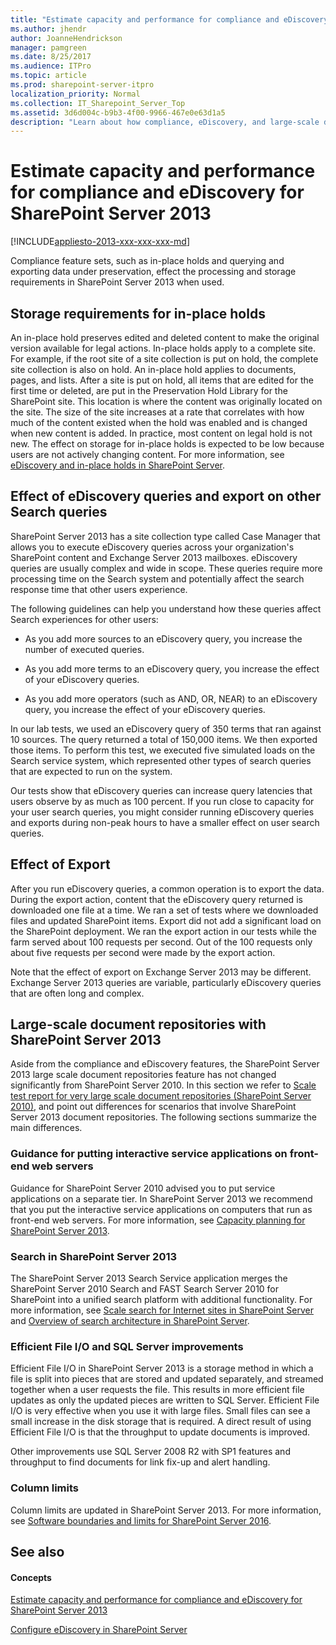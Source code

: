 ```yaml
---
title: "Estimate capacity and performance for compliance and eDiscovery for SharePoint Server 2013"
ms.author: jhendr
author: JoanneHendrickson
manager: pamgreen
ms.date: 8/25/2017
ms.audience: ITPro
ms.topic: article
ms.prod: sharepoint-server-itpro
localization_priority: Normal
ms.collection: IT_Sharepoint_Server_Top
ms.assetid: 3d6d004c-b9b3-4f00-9966-467e0e63d1a5
description: "Learn about how compliance, eDiscovery, and large-scale document repositories can effect capacity and performance in SharePoint Server 2013."
---
```


# Estimate capacity and performance for compliance and eDiscovery for SharePoint Server 2013

[!INCLUDE[appliesto-2013-xxx-xxx-xxx-md](../includes/appliesto-2013-xxx-xxx-xxx-md.md)] 
  
Compliance feature sets, such as in-place holds and querying and exporting data under preservation, effect the processing and storage requirements in SharePoint Server 2013 when used.
  
    
## Storage requirements for in-place holds
<a name="StorReq"> </a>

An in-place hold preserves edited and deleted content to make the original version available for legal actions. In-place holds apply to a complete site. For example, if the root site of a site collection is put on hold, the complete site collection is also on hold. An in-place hold applies to documents, pages, and lists. After a site is put on hold, all items that are edited for the first time or deleted, are put in the Preservation Hold Library for the SharePoint site. This location is where the content was originally located on the site. The size of the site increases at a rate that correlates with how much of the content existed when the hold was enabled and is changed when new content is added. In practice, most content on legal hold is not new. The effect on storage for in-place holds is expected to be low because users are not actively changing content. For more information, see [eDiscovery and in-place holds in SharePoint Server](../governance/ediscovery-and-in-place-holds-in-sharepoint-server.md).
  
## Effect of eDiscovery queries and export on other Search queries
<a name="eDisc"> </a>

SharePoint Server 2013 has a site collection type called Case Manager that allows you to execute eDiscovery queries across your organization's SharePoint content and Exchange Server 2013 mailboxes. eDiscovery queries are usually complex and wide in scope. These queries require more processing time on the Search system and potentially affect the search response time that other users experience.
  
The following guidelines can help you understand how these queries affect Search experiences for other users:
  
- As you add more sources to an eDiscovery query, you increase the number of executed queries.
    
- As you add more terms to an eDiscovery query, you increase the effect of your eDiscovery queries.
    
- As you add more operators (such as AND, OR, NEAR) to an eDiscovery query, you increase the effect of your eDiscovery queries.
    
In our lab tests, we used an eDiscovery query of 350 terms that ran against 10 sources. The query returned a total of 150,000 items. We then exported those items. To perform this test, we executed five simulated loads on the Search service system, which represented other types of search queries that are expected to run on the system.
  
Our tests show that eDiscovery queries can increase query latencies that users observe by as much as 100 percent. If you run close to capacity for your user search queries, you might consider running eDiscovery queries and exports during non-peak hours to have a smaller effect on user search queries.
  
## Effect of Export
<a name="export"> </a>

After you run eDiscovery queries, a common operation is to export the data. During the export action, content that the eDiscovery query returned is downloaded one file at a time. We ran a set of tests where we downloaded files and updated SharePoint items. Export did not add a significant load on the SharePoint deployment. We ran the export action in our tests while the farm served about 100 requests per second. Out of the 100 requests only about five requests per second were made by the export action.
  
Note that the effect of export on Exchange Server 2013 may be different. Exchange Server 2013 queries are variable, particularly eDiscovery queries that are often long and complex.
  
## Large-scale document repositories with SharePoint Server 2013
<a name="export"> </a>

Aside from the compliance and eDiscovery features, the SharePoint Server 2013 large scale document repositories feature has not changed significantly from SharePoint Server 2010. In this section we refer to [Scale test report for very large scale document repositories (SharePoint Server 2010)](https://go.microsoft.com/fwlink/p/?LinkId=403866), and point out differences for scenarios that involve SharePoint Server 2013 document repositories. The following sections summarize the main differences.
  
### Guidance for putting interactive service applications on front-end web servers

Guidance for SharePoint Server 2010 advised you to put service applications on a separate tier. In SharePoint Server 2013 we recommend that you put the interactive service applications on computers that run as front-end web servers. For more information, see [Capacity planning for SharePoint Server 2013](capacity-planning.md).
  
### Search in SharePoint Server 2013

The SharePoint Server 2013 Search Service application merges the SharePoint Server 2010 Search and FAST Search Server 2010 for SharePoint into a unified search platform with additional functionality. For more information, see [Scale search for Internet sites in SharePoint Server](../search/scale-search-for-internet-sites.md) and [Overview of search architecture in SharePoint Server](../search/search-architecture-overview.md).
  
### Efficient File I/O and SQL Server improvements

Efficient File I/O in SharePoint Server 2013 is a storage method in which a file is split into pieces that are stored and updated separately, and streamed together when a user requests the file. This results in more efficient file updates as only the updated pieces are written to SQL Server. Efficient File I/O is very effective when you use it with large files. Small files can see a small increase in the disk storage that is required. A direct result of using Efficient File I/O is that the throughput to update documents is improved.
  
Other improvements use SQL Server 2008 R2 with SP1 features and throughput to find documents for link fix-up and alert handling.
  
### Column limits

Column limits are updated in SharePoint Server 2013. For more information, see [Software boundaries and limits for SharePoint Server 2016](../install/software-boundaries-and-limits-0.md).
  
## See also
<a name="export"> </a>

#### Concepts

[Estimate capacity and performance for compliance and eDiscovery for SharePoint Server 2013](compliance-and-ediscovery-capacity-and-performance.md)
  
  
[Configure eDiscovery in SharePoint Server](../governance/configure-ediscovery-0.md)

